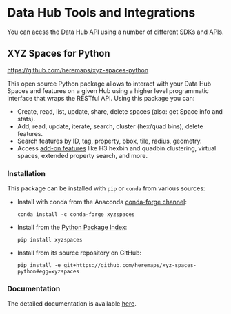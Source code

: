 # Data Hub Tools and Integrations

You can acess the Data Hub API using a number of different SDKs and APIs.

## XYZ Spaces for Python

<https://github.com/heremaps/xyz-spaces-python>

This open source Python package allows to interact with your Data Hub Spaces and features on a given Hub using a higher level programmatic interface that wraps the RESTful API. Using this package you can:

- Create, read, list, update, share, delete spaces (also: get Space info and stats).
- Add, read, update, iterate, search, cluster (hex/quad bins), delete features.
- Search features by ID, tag, property, bbox, tile, radius, geometry.
- Access [add-on features](https://www.here.xyz/cli/datahub_add-on/) like H3 hexbin and quadbin clustering, virtual spaces, extended property search, and more.

### Installation

This package can be installed with `pip` or `conda` from various sources:

- Install with conda from the Anaconda [conda-forge channel](https://anaconda.org/conda-forge/xyzspaces):

    ```console
    conda install -c conda-forge xyzspaces
    ```

- Install from the [Python Package Index](https://pypi.org/project/xyzspaces/):

    ```console
    pip install xyzspaces
    ```

- Install from its source repository on GitHub:

    ```console
    pip install -e git+https://github.com/heremaps/xyz-spaces-python#egg=xyzspaces
    ```

### Documentation

The detailed documentation is available [here](https://xyz-spaces-python.readthedocs.io/en/latest/).

